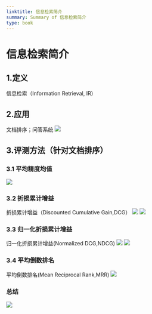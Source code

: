 ```yaml
---
linktitle: 信息检索简介
summary: Summary of 信息检索简介
type: book
---
```

# 信息检索简介
## 1.定义
信息检索（Information Retrieval, IR）
## 2.应用
文档排序；问答系统
![](信息检索简介.md-1659520069846.jpeg)
## 3.评测方法（针对文档排序）
### 3.1 平均精度均值
![](信息检索简介.md-1659522102105.jpeg)
### 3.2 折损累计增益
折损累计增益（Discounted Cumulative Gain,DCG）
![](信息检索简介.md-1659531216033.jpeg)
![](信息检索简介.md-1659531430411.jpeg)

### 3.3 归一化折损累计增益
归一化折损累计增益(Normalized DCG,NDCG)
![](信息检索简介.md-1659531671671.jpeg)
![](信息检索简介.md-1659531789696.jpeg)

### 3.4 平均倒数排名
平均倒数排名(Mean Reciprocal Rank,MRR)
![](信息检索简介.md-1659531938289.jpeg)

### 总结
![](信息检索简介.md-1659532022961.jpeg)